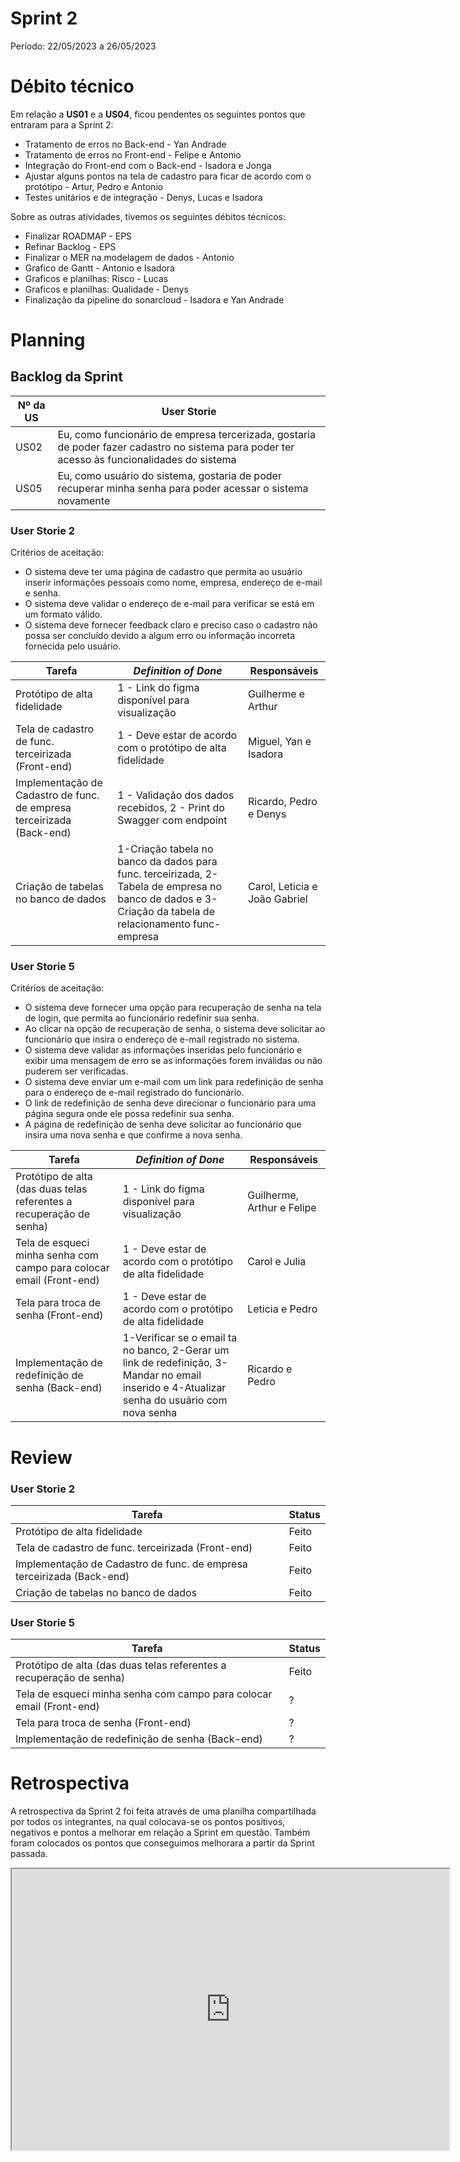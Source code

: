 # Sprint 2

Período: 22/05/2023 a 26/05/2023

# Débito técnico

Em relação a **US01** e a **US04**, ficou pendentes os seguintes pontos que entraram para a Sprint 2:

- Tratamento de erros no Back-end - Yan Andrade
- Tratamento de erros no Front-end - Felipe e Antonio
- Integração do Front-end com o Back-end - Isadora e Jonga
- Ajustar alguns pontos na tela de cadastro para ficar de acordo com o protótipo - Artur, Pedro e Antonio
- Testes unitários e de integração - Denys, Lucas e Isadora

Sobre as outras atividades, tivemos os seguintes débitos técnicos:

- Finalizar ROADMAP - EPS
- Refinar Backlog - EPS
- Finalizar o MER na modelagem de dados - Antonio
- Grafico de Gantt - Antonio e Isadora
- Graficos e planilhas: Risco - Lucas
- Graficos e planilhas: Qualidade - Denys
- Finalização da pipeline do sonarcloud - Isadora e Yan Andrade

# Planning

## Backlog da Sprint

|Nº da US| User Storie |
|---|---|
| US02 | Eu, como funcionário de empresa tercerizada, gostaria de poder fazer cadastro no sistema para poder ter acesso às funcionalidades do sistema |
| US05 | Eu, como usuário do sistema, gostaria de poder recuperar minha senha para poder acessar o sistema novamente |

### User Storie 2

Critérios de aceitação:

- O sistema deve ter uma página de cadastro que permita ao usuário inserir informações pessoais como nome, empresa, endereço de e-mail e senha.
- O sistema deve validar o endereço de e-mail para verificar se está em um formato válido.
- O sistema deve fornecer feedback claro e preciso caso o cadastro não possa ser concluído devido a algum erro ou informação incorreta fornecida pelo usuário.

| Tarefa | _Definition of Done_ | Responsáveis |
|--|--|--|
| Protótipo de alta fidelidade | 1 - Link do figma disponível para visualização | Guilherme e Arthur |
| Tela de cadastro de func. terceirizada (Front-end) | 1 - Deve estar de acordo com o protótipo de alta fidelidade | Miguel, Yan e Isadora |
|Implementação de Cadastro de func. de empresa terceirizada (Back-end) | 1 - Validação dos dados recebidos, 2 - Print do Swagger com endpoint | Ricardo, Pedro e Denys |
| Criação de tabelas no banco de dados | 1-Criação tabela no banco da dados para func. terceirizada, 2-Tabela de empresa no banco de dados e 3-Criação da tabela de relacionamento func-empresa | Carol, Leticia e João Gabriel |

### User Storie 5

Critérios de aceitação:

- O sistema deve fornecer uma opção para recuperação de senha na tela de login, que permita ao funcionário redefinir sua senha.
- Ao clicar na opção de recuperação de senha, o sistema deve solicitar ao funcionário que insira o endereço de e-mail registrado no sistema.
- O sistema deve validar as informações inseridas pelo funcionário e exibir uma mensagem de erro se as informações forem inválidas ou não puderem ser verificadas.
- O sistema deve enviar um e-mail com um link para redefinição de senha para o endereço de e-mail registrado do funcionário.
- O link de redefinição de senha deve direcionar o funcionário para uma página segura onde ele possa redefinir sua senha.
- A página de redefinição de senha deve solicitar ao funcionário que insira uma nova senha e que confirme a nova senha.

| Tarefa | _Definition of Done_ | Responsáveis |
|--|--|--|
| Protótipo de alta (das duas telas referentes a recuperação de senha) | 1 - Link do figma disponível para visualização | Guilherme, Arthur e Felipe |
| Tela de esqueci minha senha com campo para colocar email (Front-end) | 1 - Deve estar de acordo com o protótipo de alta fidelidade | Carol e Julia |
| Tela para troca de senha (Front-end) | 1 - Deve estar de acordo com o protótipo de alta fidelidade | Leticia e Pedro |
|Implementação de redefinição de senha (Back-end) | 1-Verificar se o email ta no banco, 2-Gerar um link de redefinição, 3-Mandar no email inserido e 4-Atualizar senha do usuário com nova senha | Ricardo e Pedro |

# Review

### User Storie 2

| Tarefa | Status |
|--|--|
| Protótipo de alta fidelidade | Feito |
| Tela de cadastro de func. terceirizada (Front-end) | Feito |
| Implementação de Cadastro de func. de empresa terceirizada (Back-end) | Feito |
| Criação de tabelas no banco de dados | Feito |

### User Storie 5

| Tarefa | Status |
|--|--|
| Protótipo de alta (das duas telas referentes a recuperação de senha) | Feito |
| Tela de esqueci minha senha com campo para colocar email (Front-end) | ? |
| Tela para troca de senha (Front-end) | ? |
| Implementação de redefinição de senha (Back-end) | ? |

# Retrospectiva

A retrospectiva da Sprint 2 foi feita através de uma planilha compartilhada por todos os integrantes, na qual colocava-se os pontos positivos, negativos e pontos a melhorar em relação a Sprint em questão. Também foram colocados os pontos que conseguimos melhorara a partir da Sprint passada.

<iframe width="700" height="450" src="https://docs.google.com/spreadsheets/d/e/2PACX-1vRQEnsKWDXz5-JGMax2e1ARVivZXLXWykd5tLpDkFRChHly0l5dTAL8zTBqBe2QQuXhi7bCs6z4zii6/pubhtml?gid=718670246&amp;single=true&amp;widget=true&amp;headers=false"></iframe>
